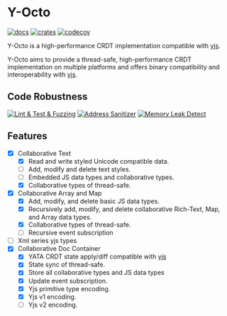 # Y-Octo

[![docs]](https://docs.rs/crate/y-octo) [![crates]](https://crates.io/crates/y-octo) [![codecov]](https://codecov.io/gh/toeverything/y-octo)

Y-Octo is a high-performance CRDT implementation compatible with [yjs].

Y-Octo aims to provide a thread-safe, high-performance CRDT implementation on multiple platforms and offers binary compatibility and interoperability with [yjs].

## Code Robustness

[![Lint & Test & Fuzzing]](https://github.com/toeverything/y-octo/actions/workflows/y-octo.yml)
[![Address Sanitizer]](https://github.com/toeverything/y-octo/actions/workflows/asan.yml)
[![Memory Leak Detect]](https://github.com/toeverything/y-octo/actions/workflows/memory-test.yml)

## Features

- [x] Collaborative Text
  - [x] Read and write styled Unicode compatible data.
  - [ ] Add, modify and delete text styles.
  - [ ] Embedded JS data types and collaborative types.
  - [x] Collaborative types of thread-safe.
- [x] Collaborative Array and Map
  - [x] Add, modify, and delete basic JS data types.
  - [x] Recursively add, modify, and delete collaborative Rich-Text, Map, and Array data types.
  - [x] Collaborative types of thread-safe.
  - [ ] Recursive event subscription
- [ ] Xml series yjs types
- [x] Collaborative Doc Container
  - [x] YATA CRDT state apply/diff compatible with [yjs]
  - [x] State sync of thread-safe.
  - [x] Store all collaborative types and JS data types
  - [x] Update event subscription.
  - [x] Yjs primitive type encoding.
  - [x] Yjs v1 encoding.
  - [ ] Yjs v2 encoding.

[codecov]: https://codecov.io/gh/toeverything/y-octo/graph/badge.svg?token=9AQY5Q1BYH
[crates]: https://img.shields.io/crates/v/y-octo.svg
[docs]: https://img.shields.io/crates/v/y-octo.svg
[yjs]: https://github.com/yjs/yjs
[Lint & Test & Fuzzing]: https://github.com/toeverything/y-octo/actions/workflows/y-octo.yml/badge.svg
[Address Sanitizer]: https://github.com/toeverything/y-octo/actions/workflows/y-octo-asan.yml/badge.svg
[Memory Leak Detect]: https://github.com/toeverything/y-octo/actions/workflows/y-octo-memory-test.yml/badge.svg
